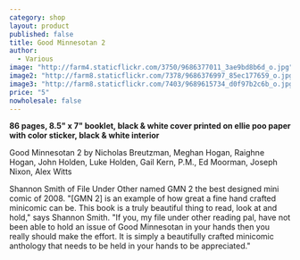 ```yaml
---
category: shop
layout: product
published: false
title: Good Minnesotan 2
author: 
  - Various
image: "http://farm4.staticflickr.com/3750/9686377011_3ae9bd8b6d_o.jpg"
image2: "http://farm8.staticflickr.com/7378/9686376997_85ec177659_o.jpg"
image3: "http://farm8.staticflickr.com/7403/9689615734_d0f97b2c6b_o.jpg"
price: "5"
nowholesale: false
---
```


__86 pages, 8.5" x 7" booklet, black & white cover printed on ellie poo paper with color sticker, black & white interior__

Good Minnesotan 2 by Nicholas Breutzman, Meghan Hogan, Raighne Hogan, John Holden, Luke Holden, Gail Kern, P.M., Ed Moorman, Joseph Nixon, Alex Witts

Shannon Smith of File Under Other named GMN 2 the best designed mini comic of 2008. "[GMN 2] is an example of how great a fine hand crafted minicomic can be. This book is a truly beautiful thing to read, look at and hold," says Shannon Smith. "If you, my file under other reading pal, have not been able to hold an issue of Good Minnesotan in your hands then you really should make the effort. It is simply a beautifully crafted minicomic anthology that needs to be held in your hands to be appreciated."